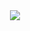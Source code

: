 <div align="center">
<img src="https://github.com/vmfunc/vmfunc/blob/main/for_preferred_broski.png?raw=true">
</div>
